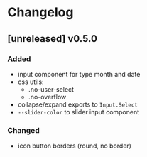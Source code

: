 # Changelog

## [unreleased] v0.5.0

### Added

- input component for type month and date
- css utils:
    - .no-user-select
    - .no-overflow
- collapse/expand exports to `Input.Select`
- `--slider-color` to slider input component

### Changed

- icon button borders (round, no border)
